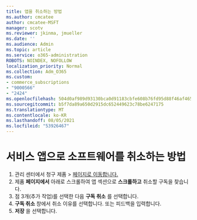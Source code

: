 ```yaml
---
title: 앱을 취소하는 방법
ms.author: cmcatee
author: cmcatee-MSFT
manager: scotv
ms.reviewer: jkinma, jmueller
ms.date: ''
ms.audience: Admin
ms.topic: article
ms.service: o365-administration
ROBOTS: NOINDEX, NOFOLLOW
localization_priority: Normal
ms.collection: Adm_O365
ms.custom:
- commerce_subscriptions
- "9000566"
- "2424"
ms.openlocfilehash: 504d0af989d93130bca0d91183cbfe608b76fd95d88f46af465e87cff1f052df
ms.sourcegitcommit: b5f7da89a650d2915dc652449623c78be6247175
ms.translationtype: MT
ms.contentlocale: ko-KR
ms.lasthandoff: 08/05/2021
ms.locfileid: "53926467"
---
```

# <a name="how-to-cancel-software-as-a-service-apps"></a>서비스 앱으로 소프트웨어를 취소하는 방법

1. 관리 센터에서 청구 제품  >  [페이지로 이동합니다.](https://go.microsoft.com/fwlink/p/?linkid=842054)
2. 제품 **페이지에서** 아래로 스크롤하여 앱 섹션으로 **스크롤하고** 취소할 구독을 찾습니다. 
3. 점 3개(추가 작업)를 선택한 다음 **구독 취소** 를 선택합니다.
4. **구독 취소** 창에서 취소 이유를 선택합니다. 또는 피드백을 입력합니다.
5. **저장** 을 선택합니다.